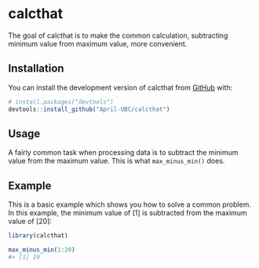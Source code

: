 
<!-- README.md is generated from README.Rmd. Please edit that file -->

# calcthat

<!-- badges: start -->
<!-- badges: end -->

The goal of calcthat is to make the common calculation, subtracting
minimum value from maximum value, more convenient.

## Installation

You can install the development version of calcthat from
[GitHub](https://github.com/) with:

``` r
# install.packages("devtools")
devtools::install_github("April-UBC/calcthat")
```

## Usage

A fairly common task when processing data is to subtract the minimum
value from the maximum value. This is what `max_minus_min()` does.

## Example

This is a basic example which shows you how to solve a common problem.
In this example, the minimum value of \[1\] is subtracted from the
maximum value of \[20\]:

``` r
library(calcthat)

max_minus_min(1:20)
#> [1] 19
```
